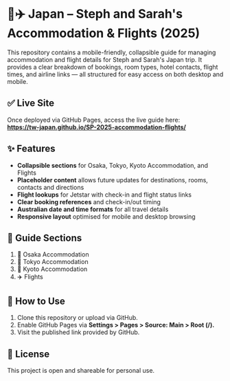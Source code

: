 # 🏨✈️ Japan – Steph and Sarah's Accommodation \& Flights (2025)

This repository contains a mobile-friendly, collapsible guide for managing accommodation and flight details for Steph and Sarah's Japan trip. It provides a clear breakdown of bookings, room types, hotel contacts, flight times, and airline links — all structured for easy access on both desktop and mobile.

## ✅ Live Site

Once deployed via GitHub Pages, access the live guide here:  
**https://tw-japan.github.io/SP-2025-accommodation-flights/**

## ✨ Features

* **Collapsible sections** for Osaka, Tokyo, Kyoto Accommodation, and Flights
* **Placeholder content** allows future updates for destinations, rooms, contacts and directions
* **Flight lookups** for Jetstar with check-in and flight status links
* **Clear booking references** and check-in/out timing
* **Australian date and time formats** for all travel details
* **Responsive layout** optimised for mobile and desktop browsing

## 📌 Guide Sections

1. 🗾 Osaka Accommodation
2. 🗼 Tokyo Accommodation
3. 🏯 Kyoto Accommodation
4. ✈️ Flights

## 🔧 How to Use

1. Clone this repository or upload via GitHub.
2. Enable GitHub Pages via **Settings > Pages > Source: Main > Root (/).**
3. Visit the published link provided by GitHub.

## 📄 License

This project is open and shareable for personal use.

